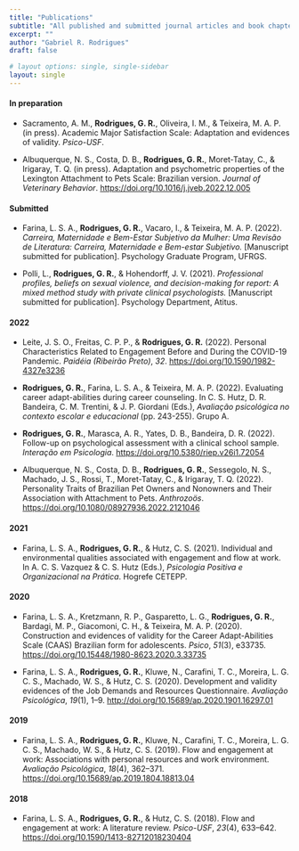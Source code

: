 ```yaml
---
title: "Publications"
subtitle: "All published and submitted journal articles and book chapters."
excerpt: ""
author: "Gabriel R. Rodrigues"
draft: false

# layout options: single, single-sidebar
layout: single
---
```

#### In preparation
- Sacramento, A. M., **Rodrigues, G. R.**, Oliveira, I. M., & Teixeira, M. A. P.
(in press). Academic Major Satisfaction Scale: Adaptation and evidences of validity.
*Psico-USF*.

- Albuquerque, N. S., Costa, D. B., **Rodrigues, G. R.**, Moret-Tatay, C., &
Irigaray, T. Q. (in press).
Adaptation and psychometric properties of the Lexington Attachment to Pets Scale: Brazilian version.
*Journal of Veterinary Behavior*. https://doi.org/10.1016/j.jveb.2022.12.005

#### Submitted
- Farina, L. S. A., **Rodrigues, G. R.**, Vacaro, I., & Teixeira, M. A. P. (2022).
*Carreira, Maternidade e Bem-Estar Subjetivo da Mulher: Uma Revisão de Literatura: Carreira, Maternidade e Bem-estar Subjetivo.*
[Manuscript submitted for publication]. Psychology Graduate Program, UFRGS.

- Polli, L., **Rodrigues, G. R.**, & Hohendorff, J. V. (2021).
*Professional profiles, beliefs on sexual violence, and decision-making for report: A mixed method study with private clinical psychologists.* [Manuscript submitted for publication].
Psychology Department, Atitus.

#### 2022
- Leite, J. S. O., Freitas, C. P. P., & **Rodrigues, G. R.** (2022).
Personal Characteristics Related to Engagement Before and During the COVID-19
Pandemic. *Paidéia (Ribeirão Preto)*, *32*. https://doi.org/10.1590/1982-4327e3236

- **Rodrigues, G. R.**, Farina, L. S. A., & Teixeira, M. A. P. (2022).
Evaluating career adapt-abilities during career counseling. In C. S. Hutz,
D. R. Bandeira, C. M. Trentini, & J. P. Giordani (Eds.),
*Avaliação psicológica no contexto escolar e educacional* (pp. 243-255). Grupo A.

- **Rodrigues, G. R.**, Marasca, A. R., Yates, D. B., Bandeira, D. R. (2022).
Follow-up on psychological assessment with a clinical school sample.
*Interação em Psicologia*. https://doi.org/10.5380/riep.v26i1.72054

- Albuquerque, N. S., Costa, D. B., **Rodrigues, G. R.**, Sessegolo, N. S., Machado, J. S., Rossi, T., Moret-Tatay, C., & Irigaray, T. Q. (2022). Personality Traits of Brazilian Pet Owners and Nonowners and Their Association with Attachment to Pets. *Anthrozoös*. https://doi.org/10.1080/08927936.2022.2121046

#### 2021
- Farina, L. S. A., **Rodrigues, G. R.**, & Hutz, C. S. (2021). Individual
and environmental qualities associated with engagement and flow at work.
In A. C. S. Vazquez & C. S. Hutz (Eds.),
*Psicologia Positiva e Organizacional na Prática*. Hogrefe CETEPP.

#### 2020
- Farina, L. S. A., Kretzmann, R. P., Gasparetto, L. G., **Rodrigues, G. R.**,
Bardagi, M. P., Giacomoni, C. H., & Teixeira, M. A. P. (2020).
Construction and evidences of validity for the Career Adapt-Abilities Scale
(CAAS) Brazilian form for adolescents. *Psico*, *51*(3), e33735. https://doi.org/10.15448/1980-8623.2020.3.33735

- Farina, L. S. A., **Rodrigues, G. R.**, Kluwe, N., Carafini, T. C., Moreira, 
L. G. C. S., Machado, W. S., & Hutz, C. S. (2020). Development and validity 
evidences of the Job Demands and Resources Questionnaire. 
*Avaliação Psicológica*, *19*(1), 1–9. 
http://doi.org/10.15689/ap.2020.1901.16297.01 

#### 2019
- Farina, L. S. A., **Rodrigues, G. R.**, Kluwe, N., Carafini, T. C., Moreira, 
L. G. C. S., Machado, W. S., & Hutz, C. S. (2019). Flow and engagement at work:
Associations with personal resources and work environment. 
*Avaliação Psicológica*, *18*(4), 362–371.
https://doi.org/10.15689/ap.2019.1804.18813.04 

#### 2018
- Farina, L. S. A., **Rodrigues, G. R.**, & Hutz, C. S. (2018).
Flow and engagement at work: A literature review. *Psico-USF*, *23*(4), 633–642. https://doi.org/10.1590/1413-82712018230404
